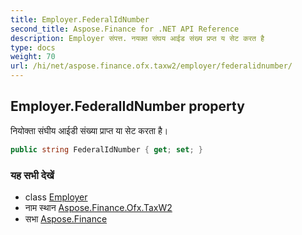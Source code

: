 ```yaml
---
title: Employer.FederalIdNumber
second_title: Aspose.Finance for .NET API Reference
description: Employer संपत्त. नयक्त संघय आईड संख्य प्रप्त य सेट करत है
type: docs
weight: 70
url: /hi/net/aspose.finance.ofx.taxw2/employer/federalidnumber/
---
```

## Employer.FederalIdNumber property

नियोक्ता संघीय आईडी संख्या प्राप्त या सेट करता है।

```csharp
public string FederalIdNumber { get; set; }
```

### यह सभी देखें

* class [Employer](../)
* नाम स्थान [Aspose.Finance.Ofx.TaxW2](../../employer/)
* सभा [Aspose.Finance](../../../)


